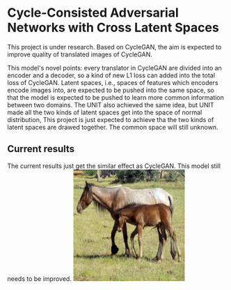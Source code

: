 # Cycle-Consisted Adversarial Networks with Cross Latent Spaces

  This project is under research. Based on CycleGAN, the aim is expected to improve quality of translated images of CycleGAN.
  
  This model's novel points: every translator in CycleGAN are divided into an encoder and a decoder, so a kind of new L1 loss can added into the total loss of CycleGAN. Latent spaces, i.e., spaces of features which encoders encode images into, are expected to be pushed into the same space, so that the model is expected to be pushed to learn more common information between two domains. The UNIT also achieved the same idea, but UNIT made all the two kinds of latent spaces get into the space of normal distribution, This project is just expected to achieve tha the two kinds of latent spaces are drawed together. The common space will still unknown.
  ## Current results
  The current results just get the similar effect as CycleGAN. This model still needs to be improved.
    ![h1](https://github.com/GuangyuanHao/CrossGAN/raw/master/results/h1.jpg) 
